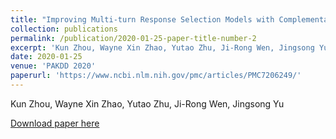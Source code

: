 ```yaml
---
title: "Improving Multi-turn Response Selection Models with Complementary Last-Utterance Selection by Instance Weighting"
collection: publications
permalink: /publication/2020-01-25-paper-title-number-2
excerpt: 'Kun Zhou, Wayne Xin Zhao, Yutao Zhu, Ji-Rong Wen, Jingsong Yu'
date: 2020-01-25
venue: 'PAKDD 2020'
paperurl: 'https://www.ncbi.nlm.nih.gov/pmc/articles/PMC7206249/'
---
```

Kun Zhou, Wayne Xin Zhao, Yutao Zhu, Ji-Rong Wen, Jingsong Yu

[Download paper here](https://www.ncbi.nlm.nih.gov/pmc/articles/PMC7206249/)
